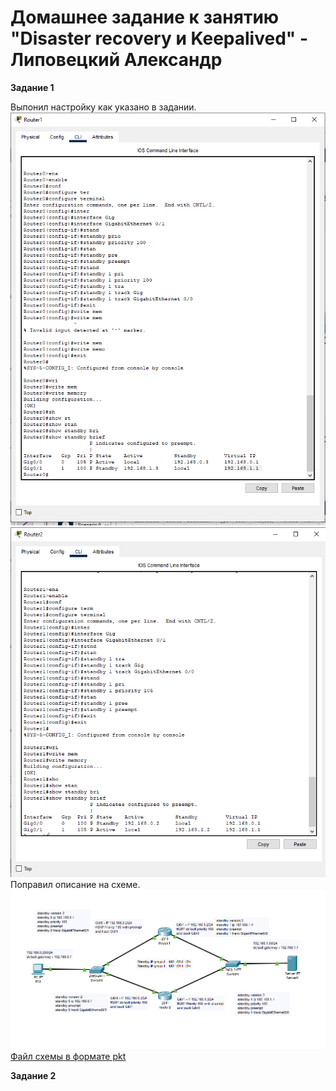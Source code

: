 # Домашнее задание к занятию "Disaster recovery и Keepalived" - Липовецкий Александр

**Задание 1**

Выпонил настройку как указано в задании.
![Настройка Router1](https://github.com/AleksandrLipovetskiy/DP-Keepalived/blob/main/Router1.png)
![Настройка Router2](https://github.com/AleksandrLipovetskiy/DP-Keepalived/blob/main/Router2.png)
Поправил описание на схеме.
![Схема после правки](https://github.com/AleksandrLipovetskiy/DP-Keepalived/blob/main/setUp1group.png)
[Файл схемы в формате pkt](https://github.com/AleksandrLipovetskiy/DP-Keepalived/blob/main/hsrp_advanced_hw.pkt)

**Задание 2**
